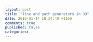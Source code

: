 ```yaml
---
layout: post
title: "line and path generators in D3"
date: 2016-01-14 18:24:40 +1100
comments: true
published: false
categories: 
---
```

